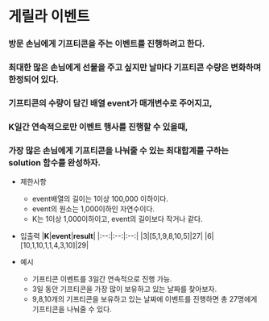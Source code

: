 # 게릴라 이벤트

### 방문 손님에게 기프티콘을 주는 이벤트를 진행하려고 한다.
### 최대한 많은 손님에게 선물을 주고 싶지만 날마다 기프티콘 수량은 변화하며 한정되어 있다.

### 기프티콘의 수량이 담긴 배열 event가 매개변수로 주어지고, 
### K일간 연속적으로만 이벤트 행사를 진행할 수 있을때,

### 가장 많은 손님에게 기프티콘을 나눠줄 수 있는 최대합계를 구하는 solution 함수를 완성하자.

- 제한사항
  - event배열의 길이는 1이상 100,000 이하이다.
  - event의 원소는 1,000이하인 자연수이다.
  - K는 1이상 1,000이하이고, event의 길이보다 작거나 같다.
  
- 입출력
  |**K**|**event**|**result**|
  |:--:|:--:|:--:|
  |3|[5,1,9,8,10,5]|27|
  |6|[10,1,10,1,1,4,3,10]|29|

- 예시
  - 기프티콘 이벤트를 3일간 연속적으로 진행 가능.
  - 3일 동안 기프티콘을 가장 많이 보유하고 있는 날짜를 찾아보자.
  - 9,8,10개의 기프티콘을 보유하고 있는 날짜에 이벤트를 진행하면 총 27명에게 기프티콘을 나눠줄 수 있다.

